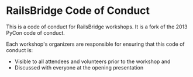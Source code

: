 RailsBridge Code of Conduct
=====================

This is a code of conduct for RailsBridge workshops. It is a fork of the 2013 PyCon code of conduct.

Each workshop's organizers are responsible for ensuring that this code of conduct is:

* Visible to all attendees and volunteers prior to the workshop and
* Discussed with everyone at the opening presentation